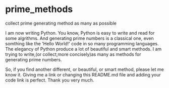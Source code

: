 # prime_methods
collect prime generating method as many as possible

I am now writing Python. You know, Python is easy to write and read for some algrithms.
And generating prime numbers is a classical one, even somthing like the 'Hello World!' code in so many programming languages. 
The elegancy of Python produce a lot of beautiful and smart methods. 
I am trying to write,(or collect,more concisely)as many as methods for generating prime numbers.

So, if you find another different, or beautiful, or smart method, please let me know it.
Giving me a link or changing this README.md file and adding your code link is perfect.
Thank you very much.
